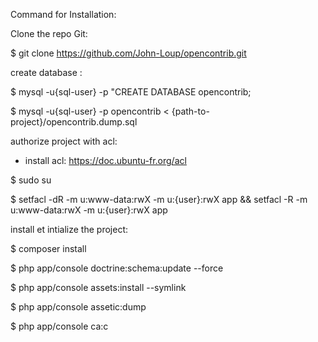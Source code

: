 Command for Installation:


Clone the repo Git:

$ git clone https://github.com/John-Loup/opencontrib.git


create database :

$ mysql -u{sql-user} -p "CREATE DATABASE opencontrib;

$ mysql -u{sql-user} -p opencontrib < {path-to-project}/opencontrib.dump.sql


authorize project with acl:

- install acl: https://doc.ubuntu-fr.org/acl

$ sudo su

$ setfacl -dR -m u:www-data:rwX -m u:{user}:rwX app && setfacl -R -m u:www-data:rwX -m u:{user}:rwX app


install et intialize the project:

$ composer install

$ php app/console doctrine:schema:update --force

$ php app/console assets:install --symlink

$ php app/console assetic:dump

$ php app/console ca:c

